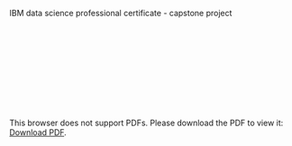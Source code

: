 IBM data science professional certificate - capstone project

<object data="https://github.com/Epicosp/IBM-data-science/blob/main/week5/capstone-powerpoint-stuart-perry.pdf" type="application/pdf" width="700px" height="700px">
    <embed src="https://github.com/Epicosp/IBM-data-science/blob/main/week5/capstone-powerpoint-stuart-perry.pdf">
        <p>This browser does not support PDFs. Please download the PDF to view it: <a href="https://github.com/Epicosp/IBM-data-science/blob/main/week5/capstone-powerpoint-stuart-perry.pdf">Download PDF</a>.</p>
    </embed>
</object>
